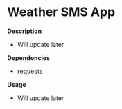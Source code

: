 # Weather SMS App

**Description**

* Will update later

**Dependencies**
* requests

**Usage**

* Will update later